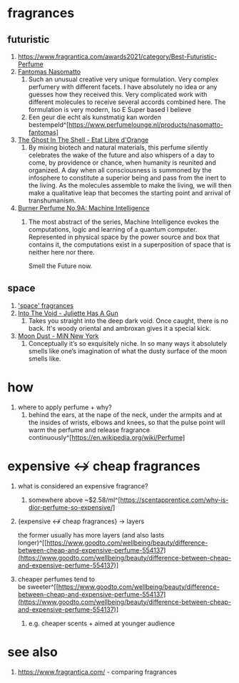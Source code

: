 # fragrances
## futuristic
1. https://www.fragrantica.com/awards2021/category/Best-Futuristic-Perfume
2. [Fantomas Nasomatto](https://www.fragrantica.com/perfume/Nasomatto/Fantomas-62775.html)
	1. Such an unusual creative very unique formulation. Very complex perfumery with different facets. I have absolutely no idea or any guesses how they received this. Very complicated work with different molecules to receive several accords combined here. The formulation is very modern, Iso E Super based I believe
	2. Een geur die echt als kunstmatig kan worden bestempeld^[https://www.perfumelounge.nl/products/nasomatto-fantomas]
3. [The Ghost In The Shell - Etat Libre d'Orange](https://www.fragrantica.com/perfume/Etat-Libre-d-Orange/The-Ghost-In-The-Shell-69412.html)
	1. By mixing biotech and natural materials, this perfume silently celebrates the wake of the future and also whispers of a day to come, by providence or chance, when humanity is reunited and organized. A day when all consciousness is summoned by the infosphere to constitute a superior being and pass from the inert to the living. As the molecules assemble to make the living, we will then make a qualitative leap that becomes the starting point and arrival of transhumanism.
4. [Burner Perfume No.9A: Machine Intelligence](https://www.etsy.com/listing/637793465/burner-perfume-no9a-machine-intellignce)
	1. The most abstract of the series, Machine Intelligence evokes the computations, logic and learning of a quantum computer. Represented in physical space by the power source and box that contains it, the computations exist in a superposition of space that is neither here nor there.
	   
	   Smell the Future now.

## space
1. ['space' fragrances](https://www.reddit.com/r/fragrance/comments/lfqamb/few_fragrances_that_probably_smell_like_space/)
2. [Into The Void - Juliette Has A Gun](https://www.fragrantica.com/perfume/Juliette-Has-A-Gun/Into-The-Void-39010.html)
	1. Takes you straight into the deep dark void. Once caught, there is no back. It's woody oriental and ambroxan gives it a special kick.
2. [Moon Dust - MiN New York](https://www.fragrantica.com/perfume/MiN-New-York/Moon-Dust-25382.html)
	1. Conceptually it’s so exquisitely niche. In so many ways it absolutely smells like one’s imagination of what the dusty surface of the moon smells like.

# how
1. where to apply perfume + why?
	1. behind the ears, at the nape of the neck, under the armpits and at the insides of wrists, elbows and knees, so that the pulse point will warm the perfume and release fragrance continuously^[https://en.wikipedia.org/wiki/Perfume]

# expensive ↮ cheap fragrances
1. what is considered an expensive fragrance?
	1. somewhere above ~$2.58/ml^[https://scentapprentice.com/why-is-dior-perfume-so-expensive/]
2. {expensive ↮ cheap fragrances} → layers
   
   the former usually has more layers (and also lasts longer)^[[https://www.goodto.com/wellbeing/beauty/difference-between-cheap-and-expensive-perfume-554137](https://www.goodto.com/wellbeing/beauty/difference-between-cheap-and-expensive-perfume-554137)]
2. cheaper perfumes tend to be sweeter^[[https://www.goodto.com/wellbeing/beauty/difference-between-cheap-and-expensive-perfume-554137](https://www.goodto.com/wellbeing/beauty/difference-between-cheap-and-expensive-perfume-554137)]
	1. e.g. cheaper scents + aimed at younger audience
# see also
1. https://www.fragrantica.com/ - comparing fragrances